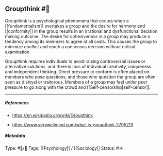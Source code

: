 ## Groupthink #🧠 

Groupthink is a psychological phenomena that occurs when a [[fundamentalism]] overtakes a group and the desire for harmony and [[conformity]] in the group results in an irrational and dysfunctional decision making outcome. The desire for cohesiveness in a group may produce a tendency among its members to agree at all costs. This causes the group to minimize conflict and reach a consensus decision without critical examination.

Groupthink requires individuals to avoid raising controversial issues or alternative solutions, and there is loss of individual creativity, uniqueness and independent thinking. Direct pressure to conform is often placed on members who pose questions, and those who question the group are often seen as disloyal or traitorous. Members of a group may feel under peer pressure to go along with the crowd and [[Self-censorship|seif-censor]].

___

##### References

- https://en.wikipedia.org/wiki/Groupthink

- https://www.verywellmind.com/what-is-groupthink-2795213

##### Metadata

Type: #🔵/🔵 
Tags: [[Psychology]] / [[Sociology]]
Status: #☀️ 